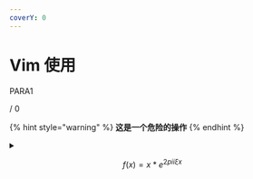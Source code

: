 ```yaml
---
coverY: 0
---
```


# Vim 使用

PARA1

/ 0

{% hint style="warning" %}
**这是一个危险的操作**
{% endhint %}



<details>

<summary></summary>

zhuyi

</details>



$$
f(x) = x * e^{2 pi i \xi x}
$$







